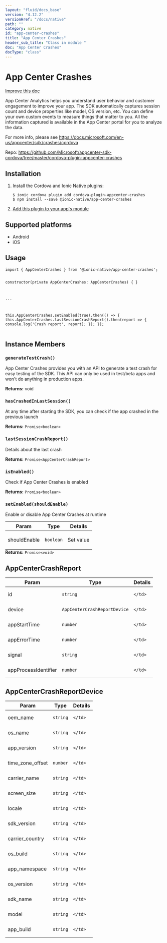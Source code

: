 ```yaml
---
layout: "fluid/docs_base"
version: "4.12.2"
versionHref: "/docs/native"
path: ""
category: native
id: "app-center-crashes"
title: "App Center Crashes"
header_sub_title: "Class in module "
doc: "App Center Crashes"
docType: "class"
---
```


<h1 class="api-title">App Center Crashes</h1>

<a class="improve-v2-docs" href="http://github.com/ionic-team/ionic-native/edit/master/src/@ionic-native/plugins/app-center-crashes/index.ts#L28">
  Improve this doc
</a>







<p>App Center Analytics helps you understand user behavior and customer engagement to improve your app.
The SDK automatically captures session count and device properties like model, OS version, etc.
You can define your own custom events to measure things that matter to you.
All the information captured is available in the App Center portal for you to analyze the data.</p>
<p>For more info, please see <a href="https://docs.microsoft.com/en-us/appcenter/sdk/crashes/cordova">https://docs.microsoft.com/en-us/appcenter/sdk/crashes/cordova</a></p>


<p>Repo:
  <a href="https://github.com/Microsoft/appcenter-sdk-cordova/tree/master/cordova-plugin-appcenter-crashes">
    https://github.com/Microsoft/appcenter-sdk-cordova/tree/master/cordova-plugin-appcenter-crashes
  </a>
</p>


<h2><a class="anchor" name="installation" href="#installation"></a>Installation</h2>
<ol class="installation">
  <li>Install the Cordova and Ionic Native plugins:<br>
    <pre><code class="nohighlight">$ ionic cordova plugin add cordova-plugin-appcenter-crashes
$ npm install --save @ionic-native/app-center-crashes
</code></pre>
  </li>
  <li><a href="https://ionicframework.com/docs/native/#Add_Plugins_to_Your_App_Module">Add this plugin to your app's module</a></li>
</ol>



<h2><a class="anchor" name="platforms" href="#platforms"></a>Supported platforms</h2>
<ul>
  <li>Android</li><li>iOS</li>
</ul>






<h2><a class="anchor" name="usage" href="#usage"></a>Usage</h2>
<pre><code class="lang-typescript">import { AppCenterCrashes } from &#39;@ionic-native/app-center-crashes&#39;;


constructor(private AppCenterCrashes: AppCenterCrashes) { }

...

this.AppCenterCrashes.setEnabled(true).then(() =&gt; {
   this.AppCenterCrashes.lastSessionCrashReport().then(report =&gt; {
       console.log(&#39;Crash report&#39;, report);
   });
});
</code></pre>








<h2><a class="anchor" name="instance-members" href="#instance-members"></a>Instance Members</h2>
<h3><a class="anchor" name="generateTestCrash" href="#generateTestCrash"></a><code>generateTestCrash()</code></h3>


App Center Crashes provides you with an API to generate a test crash for easy testing of the SDK.
This API can only be used in test/beta apps and won't do anything in production apps.


<div class="return-value" markdown="1">
  <i class="icon ion-arrow-return-left"></i>
  <b>Returns:</b>  void

</div><h3><a class="anchor" name="hasCrashedInLastSession" href="#hasCrashedInLastSession"></a><code>hasCrashedInLastSession()</code></h3>


At any time after starting the SDK, you can check if the app crashed in the previous launch


<div class="return-value" markdown="1">
  <i class="icon ion-arrow-return-left"></i>
  <b>Returns:</b> <code>Promise&lt;boolean&gt;</code> 
</div><h3><a class="anchor" name="lastSessionCrashReport" href="#lastSessionCrashReport"></a><code>lastSessionCrashReport()</code></h3>


Details about the last crash


<div class="return-value" markdown="1">
  <i class="icon ion-arrow-return-left"></i>
  <b>Returns:</b> <code>Promise&lt;AppCenterCrashReport&gt;</code> 
</div><h3><a class="anchor" name="isEnabled" href="#isEnabled"></a><code>isEnabled()</code></h3>


Check if App Center Crashes is enabled


<div class="return-value" markdown="1">
  <i class="icon ion-arrow-return-left"></i>
  <b>Returns:</b> <code>Promise&lt;boolean&gt;</code> 
</div><h3><a class="anchor" name="setEnabled" href="#setEnabled"></a><code>setEnabled(shouldEnable)</code></h3>


Enable or disable App Center Crashes at runtime
<table class="table param-table" style="margin:0;">
  <thead>
  <tr>
    <th>Param</th>
    <th>Type</th>
    <th>Details</th>
  </tr>
  </thead>
  <tbody>
  <tr>
    <td>
      shouldEnable</td>
    <td>
      <code>boolean</code>
    </td>
    <td>
      <p>Set value</p>
</td>
  </tr>
  </tbody>
</table>

<div class="return-value" markdown="1">
  <i class="icon ion-arrow-return-left"></i>
  <b>Returns:</b> <code>Promise&lt;void&gt;</code> 
</div>





<h2><a class="anchor" name="AppCenterCrashReport" href="#AppCenterCrashReport"></a>AppCenterCrashReport</h2>

<table class="table param-table" style="margin:0;">
  <thead>
  <tr>
    <th>Param</th>
    <th>Type</th>
    <th>Details</th>
  </tr>
  </thead>
  <tbody>
  
  <tr>
    <td>
      id
    </td>
    <td>
      <code>string</code>
    </td>
    <td>
      
      
    </td>
  </tr>
  
  <tr>
    <td>
      device
    </td>
    <td>
      <code>AppCenterCrashReportDevice</code>
    </td>
    <td>
      
      
    </td>
  </tr>
  
  <tr>
    <td>
      appStartTime
    </td>
    <td>
      <code>number</code>
    </td>
    <td>
      
      
    </td>
  </tr>
  
  <tr>
    <td>
      appErrorTime
    </td>
    <td>
      <code>number</code>
    </td>
    <td>
      
      
    </td>
  </tr>
  
  <tr>
    <td>
      signal
    </td>
    <td>
      <code>string</code>
    </td>
    <td>
      
      
    </td>
  </tr>
  
  <tr>
    <td>
      appProcessIdentifier
    </td>
    <td>
      <code>number</code>
    </td>
    <td>
      
      
    </td>
  </tr>
  
  </tbody>
</table>


<h2><a class="anchor" name="AppCenterCrashReportDevice" href="#AppCenterCrashReportDevice"></a>AppCenterCrashReportDevice</h2>

<table class="table param-table" style="margin:0;">
  <thead>
  <tr>
    <th>Param</th>
    <th>Type</th>
    <th>Details</th>
  </tr>
  </thead>
  <tbody>
  
  <tr>
    <td>
      oem_name
    </td>
    <td>
      <code>string</code>
    </td>
    <td>
      
      
    </td>
  </tr>
  
  <tr>
    <td>
      os_name
    </td>
    <td>
      <code>string</code>
    </td>
    <td>
      
      
    </td>
  </tr>
  
  <tr>
    <td>
      app_version
    </td>
    <td>
      <code>string</code>
    </td>
    <td>
      
      
    </td>
  </tr>
  
  <tr>
    <td>
      time_zone_offset
    </td>
    <td>
      <code>number</code>
    </td>
    <td>
      
      
    </td>
  </tr>
  
  <tr>
    <td>
      carrier_name
    </td>
    <td>
      <code>string</code>
    </td>
    <td>
      
      
    </td>
  </tr>
  
  <tr>
    <td>
      screen_size
    </td>
    <td>
      <code>string</code>
    </td>
    <td>
      
      
    </td>
  </tr>
  
  <tr>
    <td>
      locale
    </td>
    <td>
      <code>string</code>
    </td>
    <td>
      
      
    </td>
  </tr>
  
  <tr>
    <td>
      sdk_version
    </td>
    <td>
      <code>string</code>
    </td>
    <td>
      
      
    </td>
  </tr>
  
  <tr>
    <td>
      carrier_country
    </td>
    <td>
      <code>string</code>
    </td>
    <td>
      
      
    </td>
  </tr>
  
  <tr>
    <td>
      os_build
    </td>
    <td>
      <code>string</code>
    </td>
    <td>
      
      
    </td>
  </tr>
  
  <tr>
    <td>
      app_namespace
    </td>
    <td>
      <code>string</code>
    </td>
    <td>
      
      
    </td>
  </tr>
  
  <tr>
    <td>
      os_version
    </td>
    <td>
      <code>string</code>
    </td>
    <td>
      
      
    </td>
  </tr>
  
  <tr>
    <td>
      sdk_name
    </td>
    <td>
      <code>string</code>
    </td>
    <td>
      
      
    </td>
  </tr>
  
  <tr>
    <td>
      model
    </td>
    <td>
      <code>string</code>
    </td>
    <td>
      
      
    </td>
  </tr>
  
  <tr>
    <td>
      app_build
    </td>
    <td>
      <code>string</code>
    </td>
    <td>
      
      
    </td>
  </tr>
  
  </tbody>
</table>





